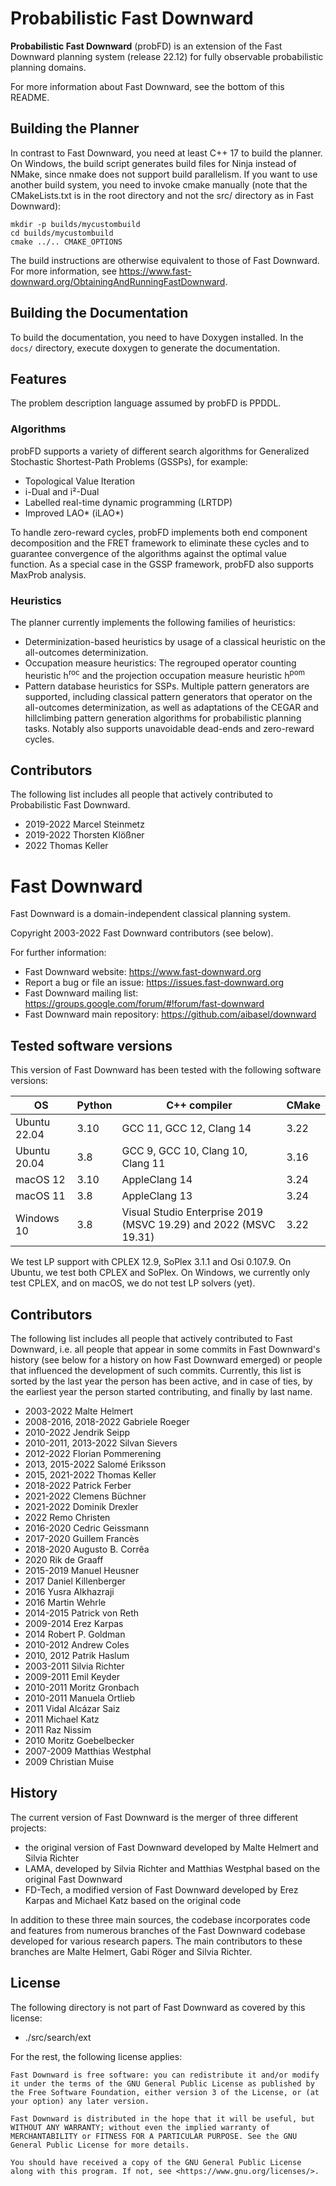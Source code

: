 # Probabilistic Fast Downward
<b>Probabilistic Fast Downward</b> (probFD) is an extension of the Fast Downward
planning system (release 22.12) for fully observable probabilistic planning
domains.

For more information about Fast Downward, see the bottom of this README.

## Building the Planner
In contrast to Fast Downward, you need at least C++ 17 to build the planner.
On Windows, the build script generates build files for Ninja instead of NMake,
since nmake does not support build parallelism. If you want to use another build
system, you need to invoke cmake manually (note that the CMakeLists.txt is in 
the root directory and not the src/ directory as in Fast Downward):
```
mkdir -p builds/mycustombuild
cd builds/mycustombuild
cmake ../.. CMAKE_OPTIONS
```

The build instructions are otherwise equivalent to those of Fast Downward. For
more information, see
<https://www.fast-downward.org/ObtainingAndRunningFastDownward>.

## Building the Documentation
To build the documentation, you need to have Doxygen installed. In the `docs/`
directory, execute doxygen to generate the documentation.

## Features
The problem description language assumed by probFD is PPDDL.

### Algorithms
probFD supports a variety of different search algorithms for Generalized
Stochastic Shortest-Path Problems (GSSPs), for example:

- Topological Value Iteration
- i-Dual and i²-Dual
- Labelled real-time dynamic programming (LRTDP)
- Improved LAO* (iLAO*)

To handle zero-reward cycles, probFD implements both end component decomposition
and the FRET framework to eliminate these cycles and to guarantee convergence
of the algorithms against the optimal value function. As a special case in the 
GSSP framework, probFD also supports MaxProb analysis.

### Heuristics
The planner currently implements the following families of heuristics:

- Determinization-based heuristics by usage of a classical heuristic on the
all-outcomes determinization.
- Occupation measure heuristics: The regrouped operator counting heuristic
h<sup>roc</sup> and the projection occupation measure heuristic h<sup>pom</sup>
- Pattern database heuristics for SSPs. Multiple pattern generators are
supported, including classical pattern generators that operator on the
all-outcomes determinization, as well as adaptations of the CEGAR and
hillclimbing pattern generation algorithms for probabilistic planning tasks.
Notably also supports unavoidable dead-ends and zero-reward cycles.

## Contributors
The following list includes all people that actively contributed to
Probabilistic Fast Downward.

- 2019-2022 Marcel Steinmetz
- 2019-2022 Thorsten Klößner
- 2022 Thomas Keller


# Fast Downward

Fast Downward is a domain-independent classical planning system.

Copyright 2003-2022 Fast Downward contributors (see below).

For further information:
- Fast Downward website: <https://www.fast-downward.org>
- Report a bug or file an issue: <https://issues.fast-downward.org>
- Fast Downward mailing list: <https://groups.google.com/forum/#!forum/fast-downward>
- Fast Downward main repository: <https://github.com/aibasel/downward>


## Tested software versions

This version of Fast Downward has been tested with the following software versions:

| OS           | Python | C++ compiler                                                     | CMake |
| ------------ | ------ | ---------------------------------------------------------------- | ----- |
| Ubuntu 22.04 | 3.10   | GCC 11, GCC 12, Clang 14                                         | 3.22  |
| Ubuntu 20.04 | 3.8    | GCC 9, GCC 10, Clang 10, Clang 11                                | 3.16  |
| macOS 12     | 3.10   | AppleClang 14                                                    | 3.24  |
| macOS 11     | 3.8    | AppleClang 13                                                    | 3.24  |
| Windows 10   | 3.8    | Visual Studio Enterprise 2019 (MSVC 19.29) and 2022 (MSVC 19.31) | 3.22  |

We test LP support with CPLEX 12.9, SoPlex 3.1.1 and Osi 0.107.9.
On Ubuntu, we test both CPLEX and SoPlex. On Windows, we currently
only test CPLEX, and on macOS, we do not test LP solvers (yet).


## Contributors

The following list includes all people that actively contributed to
Fast Downward, i.e. all people that appear in some commits in Fast
Downward's history (see below for a history on how Fast Downward
emerged) or people that influenced the development of such commits.
Currently, this list is sorted by the last year the person has been
active, and in case of ties, by the earliest year the person started
contributing, and finally by last name.

- 2003-2022 Malte Helmert
- 2008-2016, 2018-2022 Gabriele Roeger
- 2010-2022 Jendrik Seipp
- 2010-2011, 2013-2022 Silvan Sievers
- 2012-2022 Florian Pommerening
- 2013, 2015-2022 Salomé Eriksson
- 2015, 2021-2022 Thomas Keller
- 2018-2022 Patrick Ferber
- 2021-2022 Clemens Büchner
- 2021-2022 Dominik Drexler
- 2022 Remo Christen
- 2016-2020 Cedric Geissmann
- 2017-2020 Guillem Francès
- 2018-2020 Augusto B. Corrêa
- 2020 Rik de Graaff
- 2015-2019 Manuel Heusner
- 2017 Daniel Killenberger
- 2016 Yusra Alkhazraji
- 2016 Martin Wehrle
- 2014-2015 Patrick von Reth
- 2009-2014 Erez Karpas
- 2014 Robert P. Goldman
- 2010-2012 Andrew Coles
- 2010, 2012 Patrik Haslum
- 2003-2011 Silvia Richter
- 2009-2011 Emil Keyder
- 2010-2011 Moritz Gronbach
- 2010-2011 Manuela Ortlieb
- 2011 Vidal Alcázar Saiz
- 2011 Michael Katz
- 2011 Raz Nissim
- 2010 Moritz Goebelbecker
- 2007-2009 Matthias Westphal
- 2009 Christian Muise


## History

The current version of Fast Downward is the merger of three different
projects:

- the original version of Fast Downward developed by Malte Helmert
  and Silvia Richter
- LAMA, developed by Silvia Richter and Matthias Westphal based on
  the original Fast Downward
- FD-Tech, a modified version of Fast Downward developed by Erez
  Karpas and Michael Katz based on the original code

In addition to these three main sources, the codebase incorporates
code and features from numerous branches of the Fast Downward codebase
developed for various research papers. The main contributors to these
branches are Malte Helmert, Gabi Röger and Silvia Richter.


## License

The following directory is not part of Fast Downward as covered by
this license:

- ./src/search/ext

For the rest, the following license applies:

```
Fast Downward is free software: you can redistribute it and/or modify
it under the terms of the GNU General Public License as published by
the Free Software Foundation, either version 3 of the License, or (at
your option) any later version.

Fast Downward is distributed in the hope that it will be useful, but
WITHOUT ANY WARRANTY; without even the implied warranty of
MERCHANTABILITY or FITNESS FOR A PARTICULAR PURPOSE. See the GNU
General Public License for more details.

You should have received a copy of the GNU General Public License
along with this program. If not, see <https://www.gnu.org/licenses/>.
```